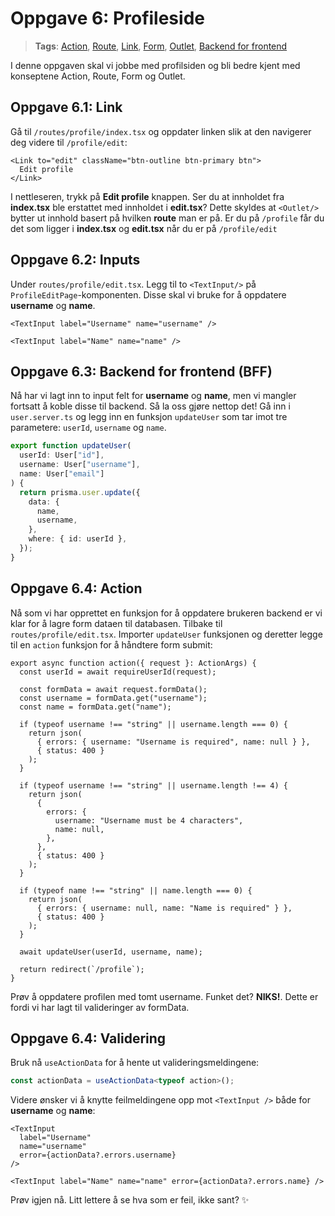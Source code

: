 # Oppgave 6: Profileside

> **Tags**: [Action](https://remix.run/docs/en/1.14.0/route/action), [Route](https://remix.run/docs/en/1.14.0/file-conventions/routes-files), [Link](https://remix.run/docs/en/1.14.0/components/link#react-router-link), [Form](https://remix.run/docs/en/1.14.0/components/form), [Outlet](https://remix.run/docs/en/1.14.0/components/outlet), [Backend for frontend](https://remix.run/docs/en/1.14.0/guides/bff)

I denne oppgaven skal vi jobbe med profilsiden og bli bedre kjent med konseptene Action, Route, Form og Outlet.

## Oppgave 6.1: Link

Gå til `/routes/profile/index.tsx` og oppdater linken slik at den navigerer deg videre til `/profile/edit`:

```tsx
<Link to="edit" className="btn-outline btn-primary btn">
  Edit profile
</Link>
```

I nettleseren, trykk på **Edit profile** knappen.
Ser du at innholdet fra **index.tsx** ble erstattet med innholdet i **edit.tsx**?
Dette skyldes at `<Outlet/>` bytter ut innhold basert på hvilken **route** man er på.
Er du på `/profile` får du det som ligger i **index.tsx** og **edit.tsx** når du er på `/profile/edit`

## Oppgave 6.2: Inputs

Under `routes/profile/edit.tsx`. Legg til to `<TextInput/>` på `ProfileEditPage`-komponenten. Disse skal vi bruke for å oppdatere **username** og **name**.

```tsx
<TextInput label="Username" name="username" />
```

```tsx
<TextInput label="Name" name="name" />
```

## Oppgave 6.3: Backend for frontend (BFF)

Nå har vi lagt inn to input felt for **username** og **name**, men vi mangler fortsatt å koble disse til backend.
Så la oss gjøre nettop det! Gå inn i `user.server.ts` og legg inn en funksjon `updateUser` som tar imot tre parametere: `userId`, `username` og `name`.

```ts
export function updateUser(
  userId: User["id"],
  username: User["username"],
  name: User["email"]
) {
  return prisma.user.update({
    data: {
      name,
      username,
    },
    where: { id: userId },
  });
}
```

## Oppgave 6.4: Action

Nå som vi har opprettet en funksjon for å oppdatere brukeren backend er vi klar for å lagre form dataen til databasen. Tilbake til `routes/profile/edit.tsx`. Importer `updateUser` funksjonen og deretter legge til en `action` funksjon for å håndtere form submit:

```tsx
export async function action({ request }: ActionArgs) {
  const userId = await requireUserId(request);

  const formData = await request.formData();
  const username = formData.get("username");
  const name = formData.get("name");

  if (typeof username !== "string" || username.length === 0) {
    return json(
      { errors: { username: "Username is required", name: null } },
      { status: 400 }
    );
  }

  if (typeof username !== "string" || username.length !== 4) {
    return json(
      {
        errors: {
          username: "Username must be 4 characters",
          name: null,
        },
      },
      { status: 400 }
    );
  }

  if (typeof name !== "string" || name.length === 0) {
    return json(
      { errors: { username: null, name: "Name is required" } },
      { status: 400 }
    );
  }

  await updateUser(userId, username, name);

  return redirect(`/profile`);
}
```

Prøv å oppdatere profilen med tomt username. Funket det? **NIKS!**. Dette er fordi vi har lagt til valideringer av formData.

## Oppgave 6.4: Validering

Bruk nå `useActionData` for å hente ut valideringsmeldingene:

```ts
const actionData = useActionData<typeof action>();
```

Videre ønsker vi å knytte feilmeldingene opp mot `<TextInput />` både for **username** og **name**:

```tsx
<TextInput
  label="Username"
  name="username"
  error={actionData?.errors.username}
/>
```

```tsx
<TextInput label="Name" name="name" error={actionData?.errors.name} />
```

Prøv igjen nå. Litt lettere å se hva som er feil, ikke sant? ✨
